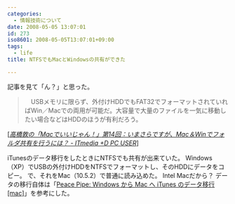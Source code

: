```yaml
---
categories:
  - 情報技術について
date: 2008-05-05 13:07:01
id: 273
iso8601: 2008-05-05T13:07:01+09:00
tags:
  - life
title: NTFSでもMacとWindowsの共有ができた

---
```


記事を見て「ん？」と思った。

<blockquote cite="http://plusd.itmedia.co.jp/pcuser/articles/0805/04/news003.html" title="Source: 高橋敦の「Macでいいじゃん！」第14回：いまさらですが、Mac＆Winでフォルダ共有を行うには？ - ITmedia +D PC USER; Accessed Date: 5/5/2008" class="blockquote">
  <p>　USBメモリに限らず、外付けHDDでもFAT32でフォーマットされていればWin／Macでの両用が可能だ。大容量で大量のファイルを一気に移動したい場合などはHDDのほうが有利だろう。</p>
</blockquote>
<div class="cite"> [<cite><a href="http://www.itmedia.co.jp/pcuser/articles/0805/04/news003.html">高橋敦の「Macでいいじゃん！」第14回：いまさらですが、Mac＆Winでフォルダ共有を行うには？ - ITmedia +D PC USER</a></cite>] </div>

iTunesのデータ移行をしたときにNTFSでも共有が出来ていた。
Windows（XP）でUSBの外付けHDDをNTFSでフォーマットし、そのHDDにデータをコピー。
で、それをMac（10.5.2）で普通に読み込めた。
Intel Macだから？
データの移行自体は「<a href="http://peacepipe.toshiville.com/2006/02/windows-mac-itunes-mac.html">Peace Pipe: Windows から Mac へ iTunes のデータ移行 [mac]</a>」を参考にした。
